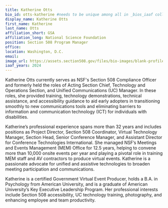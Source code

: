 ```yaml
---
title: Katherine Otts
bio_id: otts-katherine #needs to be unique among all in _bios_iaaf collection
display_name: Katherine Otts
first_name: Katherine
last_name: Otts
affiliation_short: GSA
affiliation_long: National Science Foundation
position: Section 508 Program Manager
office: 
location: Washington, D.C.
email: 
image_url: https://assets.section508.gov/files/bio-images/blank-profile.jpg
iaaf_years: 2024
---
```

Katherine Otts currently serves as NSF's Section 508 Compliance Officer and formerly held the roles of Acting Section Chief, Technology and Operations Section, and Unified Communications (UC) Manager. In these roles, she provided training, technology demonstrations, technical assistance, and accessibility guidance to aid early adopters in transitioning smoothly to new communications tools and eliminating barriers to information and communication technology (ICT) for individuals with disabilities.

Katherine’s professional experience spans more than 32 years and includes positions as Project Director, Section 508 Coordinator, Virtual Technology Manager, Section Head, Senior Conference Manager, and Assistant Director for Conference Technologies International. She managed NSF’s Meetings and Events Management (MEM) Office for 12.5 years, helping to convene more than 10,000 onsite events per year and playing a pivotal role in training MEM staff and AV contractors to produce virtual events. Katherine is a passionate advocate for unified and assistive technologies to broaden meeting participation and communications.

Katherine is a certified Government Virtual Event Producer, holds a B.A. in Psychology from American University, and is a graduate of American University’s Key Executive Leadership Program. Her professional interests include Section 508 accessibility, UC technology training, photography, and enhancing employee and team productivity.